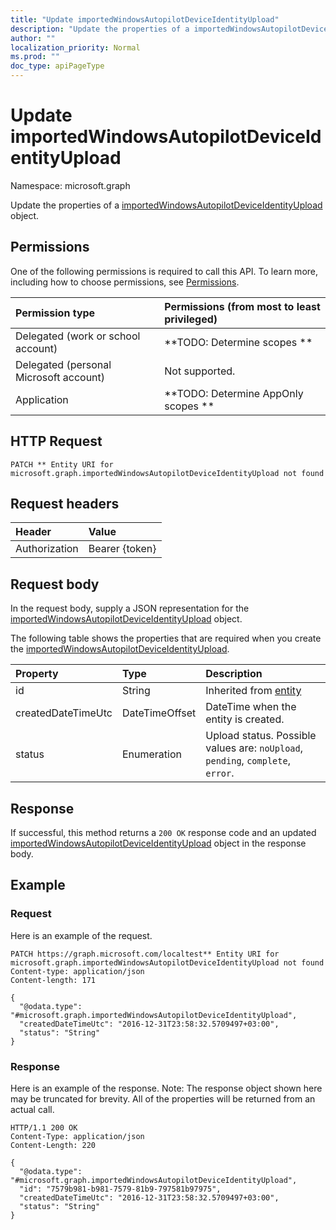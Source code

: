 ```yaml
---
title: "Update importedWindowsAutopilotDeviceIdentityUpload"
description: "Update the properties of a importedWindowsAutopilotDeviceIdentityUpload object."
author: ""
localization_priority: Normal
ms.prod: ""
doc_type: apiPageType
---
```


# Update importedWindowsAutopilotDeviceIdentityUpload

Namespace: microsoft.graph

Update the properties of a [importedWindowsAutopilotDeviceIdentityUpload](../resources/importedwindowsautopilotdeviceidentityupload.md) object.

## Permissions
One of the following permissions is required to call this API. To learn more, including how to choose permissions, see [Permissions](/concepts/permissions-reference.md).

|Permission type|Permissions (from most to least privileged)|
|:---|:---|
|Delegated (work or school account)|**TODO: Determine scopes **|
|Delegated (personal Microsoft account)|Not supported.|
|Application|**TODO: Determine AppOnly scopes **|

## HTTP Request
<!-- {
  "blockType": "ignored"
}
-->
``` http
PATCH ** Entity URI for microsoft.graph.importedWindowsAutopilotDeviceIdentityUpload not found
```

## Request headers
|Header|Value|
|:---|:---|
|Authorization|Bearer {token}|

## Request body
In the request body, supply a JSON representation for the [importedWindowsAutopilotDeviceIdentityUpload](../resources/importedwindowsautopilotdeviceidentityupload.md) object.

The following table shows the properties that are required when you create the [importedWindowsAutopilotDeviceIdentityUpload](../resources/importedwindowsautopilotdeviceidentityupload.md).

|Property|Type|Description|
|:---|:---|:---|
|id|String| Inherited from [entity](../resources/entity.md)|
|createdDateTimeUtc|DateTimeOffset|DateTime when the entity is created.|
|status|Enumeration|Upload status. Possible values are: `noUpload`, `pending`, `complete`, `error`.|



## Response
If successful, this method returns a `200 OK` response code and an updated [importedWindowsAutopilotDeviceIdentityUpload](../resources/importedwindowsautopilotdeviceidentityupload.md) object in the response body.

## Example

### Request
Here is an example of the request.
<!-- {
  "blockType": "request",
  "name": "update_importedwindowsautopilotdeviceidentityupload"
}
-->
``` http
PATCH https://graph.microsoft.com/localtest** Entity URI for microsoft.graph.importedWindowsAutopilotDeviceIdentityUpload not found
Content-type: application/json
Content-length: 171

{
  "@odata.type": "#microsoft.graph.importedWindowsAutopilotDeviceIdentityUpload",
  "createdDateTimeUtc": "2016-12-31T23:58:32.5709497+03:00",
  "status": "String"
}
```

### Response
Here is an example of the response. Note: The response object shown here may be truncated for brevity. All of the properties will be returned from an actual call.
<!-- {
  "blockType": "response",
  "truncated": true
}
-->
``` http
HTTP/1.1 200 OK
Content-Type: application/json
Content-Length: 220

{
  "@odata.type": "#microsoft.graph.importedWindowsAutopilotDeviceIdentityUpload",
  "id": "7579b981-b981-7579-81b9-797581b97975",
  "createdDateTimeUtc": "2016-12-31T23:58:32.5709497+03:00",
  "status": "String"
}
```


